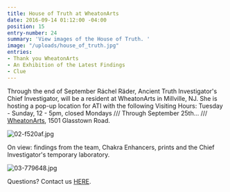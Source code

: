 ```yaml
---
title: House of Truth at WheatonArts
date: 2016-09-14 01:12:00 -04:00
position: 15
entry-number: 24
summary: 'View images of the House of Truth. '
image: "/uploads/house_of_truth.jpg"
entries:
- Thank you WheatonArts
- An Exhibition of the Latest Findings
- Clue
---
```


Through the end of September Ráchel Räder, Ancient Truth Investigator's Chief Investigator, will be a resident at WheatonArts in Millville, NJ. She is hosting a pop-up location for ATI with the following Visiting Hours: Tuesday - Sunday, 12 - 5pm, closed Mondays /// Through September 25th... /// [WheatonArts](http://www.wheatonarts.org/), 1501 Glasstown Road.

![02-f520af.jpg](/uploads/02-f520af.jpg)

On view: findings from the team, Chakra Enhancers, prints and the Chief Investigator's temporary laboratory.

![03-779648.jpg](/uploads/03-779648.jpg)

Questions? Contact us [HERE](https://ancienttruthinvestigators.squarespace.com/r-e-c-o-r-d).